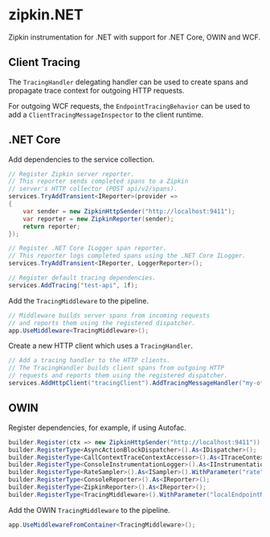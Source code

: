 # zipkin.NET
Zipkin instrumentation for .NET with support for .NET Core, OWIN and WCF.

## Client Tracing
The ```TracingHandler``` delegating handler can be used to create spans and propagate trace context for outgoing HTTP requests.

For outgoing WCF requests, the ```EndpointTracingBehavior``` can be used to add a ```ClientTracingMessageInspector``` to the client runtime.

## .NET Core
Add dependencies to the service collection.
```csharp
// Register Zipkin server reporter.
// This reporter sends completed spans to a Zipkin 
// server's HTTP collector (POST api/v2/spans).
services.TryAddTransient<IReporter>(provider =>
{
    var sender = new ZipkinHttpSender("http://localhost:9411");
    var reporter = new ZipkinReporter(sender);
    return reporter;
});

// Register .NET Core ILogger span reporter.
// This reporter logs completed spans using the .NET Core ILogger.
services.TryAddTransient<IReporter, LoggerReporter>();

// Register default tracing dependencies.
services.AddTracing("test-api", 1f);
```

Add the ```TracingMiddleware``` to the pipeline.
```csharp
// Middleware builds server spans from incoming requests
// and reports them using the registered dispatcher.
app.UseMiddleware<TracingMiddleware>();
```
Create a new HTTP client which uses a ```TracingHandler```.
```csharp
// Add a tracing handler to the HTTP clients.
// The TracingHandler builds client spans from outgoing HTTP
// requests and reports them using the registered dispatcher.
services.AddHttpClient("tracingClient").AddTracingMessageHandler("my-other-api");
```
## OWIN
Register dependencies, for example, if using Autofac.
```csharp
builder.Register(ctx => new ZipkinHttpSender("http://localhost:9411")).As<ISender>();
builder.RegisterType<AsyncActionBlockDispatcher>().As<IDispatcher>();
builder.RegisterType<CallContextTraceContextAccessor>().As<ITraceContextAccessor>();
builder.RegisterType<ConsoleInstrumentationLogger>().As<IInstrumentationLogger>();
builder.RegisterType<RateSampler>().As<ISampler>().WithParameter("rate", 1f);
builder.RegisterType<ConsoleReporter>().As<IReporter>();
builder.RegisterType<ZipkinReporter>().As<IReporter>();
builder.RegisterType<TracingMiddleware>().WithParameter("localEndpointName", "owin-api");
```
Add the OWIN ```TracingMiddleware``` to the pipeline.
```csharp
app.UseMiddlewareFromContainer<TracingMiddleware>();
```
